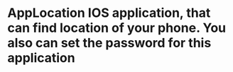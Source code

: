 # AppLocation IOS application, that can find location of your phone. You also can set the password for this application 
